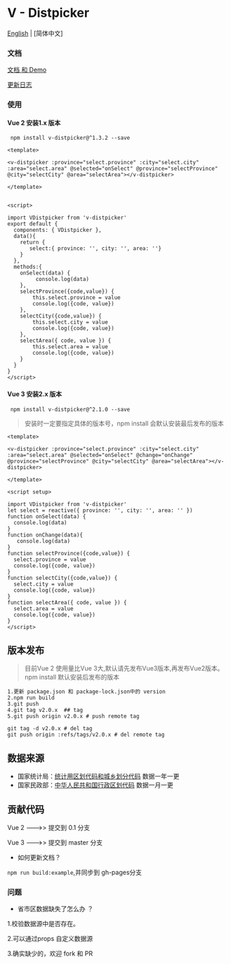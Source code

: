 
# V - Distpicker



 

[English](./README.md) | [简体中文]

 
### 文档 

[文档 和 Demo ](https://jcc.github.io/v-distpicker/)

[更新日志](./CHANGELOG.zh-CN.md)

 
### 使用

#### Vue 2  安装1.x 版本

```shell
 npm install v-distpicker@^1.3.2 --save
```

```vue
<template>

<v-distpicker :province="select.province" :city="select.city" :area="select.area" @selected="onSelect" @province="selectProvince" @city="selectCity" @area="selectArea"></v-distpicker>

</template>


<script>

import VDistpicker from 'v-distpicker'
export default {
  components: { VDistpicker },
  data(){
    return {
       select:{ province: '', city: '', area: ''}
    }
  },
  methods:{
    onSelect(data) {
         console.log(data)
    },
    selectProvince({code,value}) {
        this.select.province = value
        console.log({code, value})
    },
    selectCity({code,value}) {
        this.select.city = value
        console.log({code, value})
    },
    selectArea({ code, value }) {
        this.select.area = value
        console.log({code, value})
    }
  }
}
</script>
```


#### Vue 3  安装2.x 版本

```shell
 npm install v-distpicker@^2.1.0 --save
```

> 安装时一定要指定具体的版本号，npm install 会默认安装最后发布的版本

```vue
<template>

<v-distpicker :province="select.province" :city="select.city" :area="select.area" @selected="onSelect" @change="onChange" @province="selectProvince" @city="selectCity" @area="selectArea"></v-distpicker>

</template>

<script setup>

import VDistpicker from 'v-distpicker'
let select = reactive({ province: '', city: '', area: '' })
function onSelect(data) {
  console.log(data)
}
function onChange(data){
   console.log(data)
}
function selectProvince({code,value}) {
  select.province = value
  console.log({code, value})
}
function selectCity({code,value}) {
  select.city = value
  console.log({code, value})
}
function selectArea({ code, value }) {
  select.area = value
  console.log({code, value})
}
</script>
```


## 版本发布
> 目前Vue 2 使用量比Vue 3大,默认请先发布Vue3版本,再发布Vue2版本。npm install 默认安装后发布的版本
```shell
1.更新 package.json 和 package-lock.json中的 version
2.npm run build 
3.git push
4.git tag v2.0.x  ## tag  
5.git push origin v2.0.x # push remote tag
```


```shell
git tag -d v2.0.x # del tag
git push origin :refs/tags/v2.0.x # del remote tag
```




## 数据来源

* 国家统计局：[统计用区划代码和城乡划分代码](http://www.stats.gov.cn/tjsj/tjbz/tjyqhdmhcxhfdm/2021/index.html) 数据一年一更
* 国家民政部：[中华人民共和国行政区划代码](http://www.mca.gov.cn/article/sj/tjbz/a/)  数据一月一更


## 贡献代码

Vue 2 --->> 提交到  0.1 分支

Vue 3 --->> 提交到  master 分支


 *   如何更新文档？ 

`npm run build:example`,并同步到 gh-pages分支












### 问题

*   省市区数据缺失了怎么办 ？

1.校验数据源中是否存在。
  
2.可以通过props 自定义数据源 

3.确实缺少的，欢迎 fork 和 PR 

<br>





